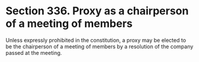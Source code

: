 # Section 336. Proxy as a chairperson of a meeting of members

Unless expressly prohibited in the constitution, a proxy may be elected to be the chairperson of a meeting of members by a resolution of the company passed at the meeting.

